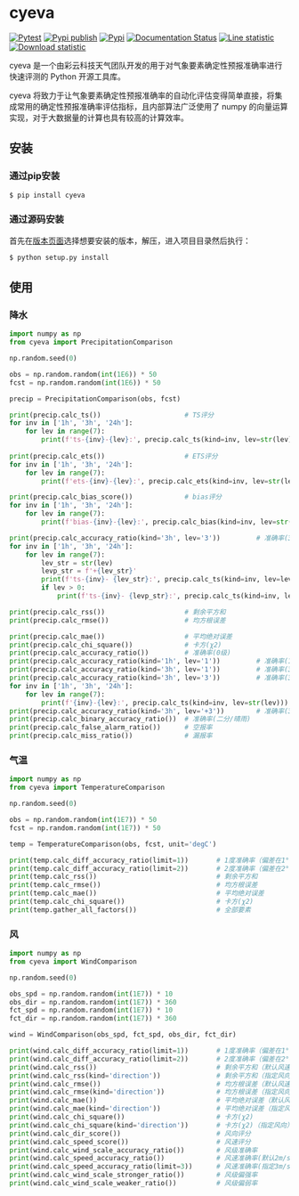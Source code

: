 # cyeva

[![Pytest](https://github.com/caiyunapp/cyeva/actions/workflows/pytest.yml/badge.svg)](https://github.com/caiyunapp/cyeva/actions/workflows/pytest.yml)
[![Pypi publish](https://github.com/caiyunapp/cyeva/actions/workflows/pypi-publish.yml/badge.svg)](https://github.com/caiyunapp/cyeva/actions/workflows/pypi-publish.yml)
[![Pypi](https://badge.fury.io/py/cyeva.svg)](https://badge.fury.io/py/cyeva)
[![Documentation Status](https://readthedocs.org/projects/cyeva/badge/?version=latest)](https://cyeva.readthedocs.io/zh_CN/latest/?badge=latest)
[![Line statistic](https://tokei.rs/b1/github/caiyunapp/cyeva?category=lines)](https://github.com/caiyunapp/cyeva)
[![Download statistic](https://pepy.tech/project/cyeva)](https://pepy.tech/project/cyeva)

cyeva 是一个由彩云科技天气团队开发的用于对气象要素确定性预报准确率进行快速评测的 Python 开源工具库。

cyeva 将致力于让气象要素确定性预报准确率的自动化评估变得简单直接，将集成常用的确定性预报准确率评估指标，且内部算法广泛使用了 numpy 的向量运算实现，对于大数据量的计算也具有较高的计算效率。

## 安装

### 通过pip安装

```bash
$ pip install cyeva
```

### 通过源码安装

首先在[版本页面](https://github.com/caiyunapp/cyeva/releases)选择想要安装的版本，解压，进入项目目录然后执行：

```bash
$ python setup.py install
```

## 使用

### 降水
```python
import numpy as np
from cyeva import PrecipitationComparison

np.random.seed(0)

obs = np.random.random(int(1E6)) * 50
fcst = np.random.random(int(1E6)) * 50

precip = PrecipitationComparison(obs, fcst)

print(precip.calc_ts())                     # TS评分
for inv in ['1h', '3h', '24h']:
    for lev in range(7):
        print(f'ts-{inv}-{lev}:', precip.calc_ts(kind=inv, lev=str(lev)))
    
print(precip.calc_ets())                    # ETS评分
for inv in ['1h', '3h', '24h']:
    for lev in range(7):
        print(f'ets-{inv}-{lev}:', precip.calc_ets(kind=inv, lev=str(lev)))

print(precip.calc_bias_score())             # bias评分
for inv in ['1h', '3h', '24h']:
    for lev in range(7):
        print(f'bias-{inv}-{lev}:', precip.calc_bias(kind=inv, lev=str(lev)))

print(precip.calc_accuracy_ratio(kind='3h', lev='3'))         # 准确率(3小时间隔3级/大雨)
for inv in ['1h', '3h', '24h']:
    for lev in range(7):
        lev_str = str(lev)
        levp_str = f'+{lev_str}'
        print(f'ts-{inv}- {lev_str}:', precip.calc_ts(kind=inv, lev=lev_str))
        if lev > 0:
            print(f'ts-{inv}- {levp_str}:', precip.calc_ts(kind=inv, lev=levp_str))

print(precip.calc_rss())                    # 剩余平方和
print(precip.calc_rmse())                   # 均方根误差

print(precip.calc_mae())                    # 平均绝对误差
print(precip.calc_chi_square())             # 卡方(χ2)
print(precip.calc_accuracy_ratio())         # 准确率(0级)
print(precip.calc_accuracy_ratio(kind='1h', lev='1'))         # 准确率(1小时间隔1级/小雨)
print(precip.calc_accuracy_ratio(kind='3h', lev='1'))         # 准确率(3小时间隔1级/小雨)
print(precip.calc_accuracy_ratio(kind='3h', lev='3'))         # 准确率(3小时间隔3级/大雨)
for inv in ['1h', '3h', '24h']:
    for lev in range(7):
        print(f'{inv}-{lev}:', precip.calc_ts(kind=inv, lev=str(lev)))
print(precip.calc_accuracy_ratio(kind='3h', lev='+3'))        # 准确率(3小时间隔累计3级/大雨)
print(precip.calc_binary_accuracy_ratio())  # 准确率(二分/晴雨)
print(precip.calc_false_alarm_ratio())      # 空报率
print(precip.calc_miss_ratio())             # 漏报率
```

### 气温
```python
import numpy as np
from cyeva import TemperatureComparison

np.random.seed(0)

obs = np.random.random(int(1E7)) * 50
fcst = np.random.random(int(1E7)) * 50

temp = TemperatureComparison(obs, fcst, unit='degC')

print(temp.calc_diff_accuracy_ratio(limit=1))       # 1度准确率（偏差在1°C以内）
print(temp.calc_diff_accuracy_ratio(limit=2))       # 2度准确率（偏差在2°C以内）
print(temp.calc_rss())                              # 剩余平方和
print(temp.calc_rmse())                             # 均方根误差
print(temp.calc_mae())                              # 平均绝对误差
print(temp.calc_chi_square())                       # 卡方(χ2)
print(temp.gather_all_factors())                    # 全部要素
```

### 风

```python
import numpy as np
from cyeva import WindComparison

np.random.seed(0)

obs_spd = np.random.random(int(1E7)) * 10
obs_dir = np.random.random(int(1E7)) * 360
fct_spd = np.random.random(int(1E7)) * 10
fct_dir = np.random.random(int(1E7)) * 360

wind = WindComparison(obs_spd, fct_spd, obs_dir, fct_dir)

print(wind.calc_diff_accuracy_ratio(limit=1))       # 1度准确率（偏差在1°C以内）
print(wind.calc_diff_accuracy_ratio(limit=2))       # 2度准确率（偏差在2°C以内）
print(wind.calc_rss())                              # 剩余平方和（默认风速）
print(wind.calc_rss(kind='direction'))              # 剩余平方和（指定风向）
print(wind.calc_rmse())                             # 均方根误差（默认风速）
print(wind.calc_rmse(kind='direction'))             # 均方根误差（指定风向）
print(wind.calc_mae())                              # 平均绝对误差（默认风速）
print(wind.calc_mae(kind='direction'))              # 平均绝对误差（指定风向）
print(wind.calc_chi_square())                       # 卡方(χ2)
print(wind.calc_chi_square(kind='direction'))       # 卡方(χ2)（指定风向）
print(wind.calc_dir_score())                        # 风向评分
print(wind.calc_speed_score())                      # 风速评分
print(wind.calc_wind_scale_accuracy_ratio())        # 风级准确率
print(wind.calc_speed_accuracy_ratio())             # 风速准确率(默认2m/s偏差以内)
print(wind.calc_speed_accuracy_ratio(limit=3))      # 风速准确率(指定3m/s偏差以内)
print(wind.calc_wind_scale_stronger_ratio())        # 风级偏强率
print(wind.calc_wind_scale_weaker_ratio())          # 风级偏弱率
```